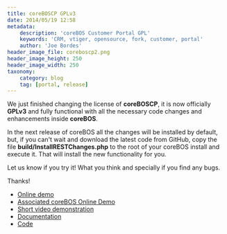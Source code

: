 ```yaml
---
title: coreBOSCP GPLv3
date: 2014/05/19 12:58
metadata:
    description: 'coreBOS Customer Portal GPL'
    keywords: 'CRM, vtiger, opensource, fork, customer, portal'
    author: 'Joe Bordes'
header_image_file: coreboscp2.png
header_image_height: 250
header_image_width: 250
taxonomy:
    category: blog
    tag: [portal, release]
---
```


We just finished changing the license of **coreBOSCP**, it is now officially **GPLv3** and fully functional with all the necessary code changes and enhancements inside **coreBOS**.

In the next release of coreBOS all the changes will be installed by default, but, if you can't wait and download the latest code from GitHub, copy the file __build/InstallRESTChanges.php__ to the root of your coreBOS install and execute it. That will install the new functionality for you.

Let us know if you try it! What you think and specially if you find any bugs.

Thanks!

 * [Online demo](http://corebos.org/demos/coreboscp)
 * [Associated coreBOS Online Demo](http://corebos.org/demos/corebos)
 * [Short video demonstration](http://youtu.be/x1yb1NnCw78)
 * [Documentation](http://corebos.org/documentation/doku.php?id=en:devel:coreboscp)
 * [Code](http://github.com/tsolucio/coreboscp)